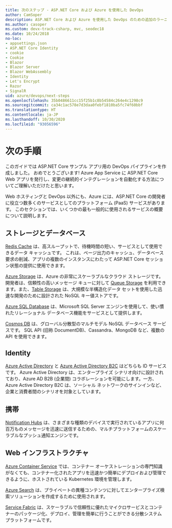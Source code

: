 ```yaml
---
title: 次のステップ - ASP.NET Core および Azure を使用した DevOps
author: CamSoper
description: ASP.NET Core および Azure を使用した DevOps のための追加のラーニング パス。
ms.author: casoper
ms.custom: devx-track-csharp, mvc, seodec18
ms.date: 10/24/2018
no-loc:
- appsettings.json
- ASP.NET Core Identity
- cookie
- Cookie
- Blazor
- Blazor Server
- Blazor WebAssembly
- Identity
- Let's Encrypt
- Razor
- SignalR
uid: azure/devops/next-steps
ms.openlocfilehash: 35b0486611cc15f25b1c8b54584c264e4c1298c9
ms.sourcegitcommit: ca34c1ac578e7d3daa0febf1810ba5fc74f60bbf
ms.translationtype: HT
ms.contentlocale: ja-JP
ms.lasthandoff: 10/30/2020
ms.locfileid: "93056596"
---
```

# <a name="next-steps"></a>次の手順

このガイドでは ASP.NET Core サンプル アプリ用の DevOps パイプラインを作成しました。 おめでとうございます!  Azure App Service に ASP.NET Core Web アプリを発行し、変更の継続的インテグレーションを自動化する方法についてご理解いただけたと思います。

Web ホスティングと DevOps 以外にも、Azure には、ASP.NET Core の開発者に役立つ数多くのサービスとしてのプラットフォーム (PaaS) サービスがあります。 このセクションでは、いくつかの最も一般的に使用されるサービスの概要について説明します。

## <a name="storage-and-databases"></a>ストレージとデータベース

[Redis Cache](/azure/redis-cache/) は、高スループットで、待機時間の短い、サービスとして使用できるデータ キャッシュです。 これは、ページ出力のキャッシュ、データベース要求の削減、アプリの複数のインスタンスにわたって ASP.NET Core セッション状態の提供に使用できます。

[Azure Storage](/azure/storage/) は、Azure の非常にスケーラブルなクラウド ストレージです。 開発者は、信頼性の高いメッセージ キューに対して [Queue Storage](/azure/storage/queues/storage-queues-introduction) を利用できます。また、[Table Storage](/azure/storage/tables/table-storage-overview) は、大規模な半構造化データ セットを使用した迅速な開発のために設計された NoSQL キー値ストアです。

[Azure SQL Database](/azure/sql-database/) は、Microsoft SQL Server エンジンを使用して、使い慣れたリレーショナル データベース機能をサービスとして提供します。

[Cosmos DB](/azure/cosmos-db/) は、グローバル分散型のマルチモデル NoSQL データベース サービスです。 SQL API (旧称 DocumentDB)、Cassandra、MongoDB など、複数の API を使用できます。

## Identity

[Azure Active Directory](/azure/active-directory/) と [Azure Active Directory B2C](/azure/active-directory-b2c/) はどちらも ID サービスです。 Azure Active Directory は、エンタープライズ シナリオ向けに設計されており、Azure AD B2B (企業間) コラボレーションを可能にします。一方、Azure Active Directory B2C は、ソーシャル ネットワークのサインインなど、企業と消費者間のシナリオを対象としています。

## <a name="mobile"></a>携帯

[Notification Hubs](/azure/notification-hubs/) は、さまざまな種類のデバイスで実行されているアプリに何百万ものメッセージを迅速に送信するための、マルチプラットフォームのスケーラブルなプッシュ通知エンジンです。

## <a name="web-infrastructure"></a>Web インフラストラクチャ

[Azure Container Service](/azure/aks/) では、コンテナー オーケストレーションの専門知識がなくても、コンテナー化されたアプリを迅速かつ簡単にデプロイおよび管理できるように、ホストされている Kubernetes 環境を管理します。

[Azure Search](/azure/search/) は、プライベートの異種コンテンツに対してエンタープライズ検索ソリューションを作成するために使用されます。

[Service Fabric](/azure/service-fabric/) は、スケーラブルで信頼性に優れたマイクロサービスとコンテナーのパッケージ化、デプロイ、管理を簡単に行うことができる分散システム プラットフォームです。
